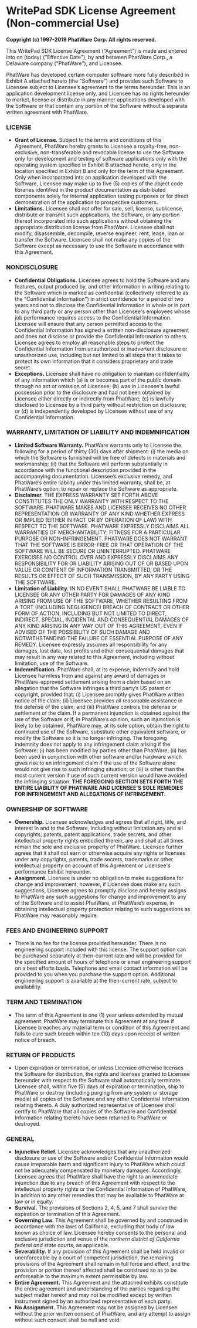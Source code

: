 # WritePad SDK License Agreement (Non-commercial Use)

**Copyright (c) 1997-2019 PhatWare Corp. All rights reserved.**

This WritePad SDK License Agreement (“Agreement”) is made and entered
into on (today) ("Effective Date"), by and between PhatWare Corp.,
a Delaware company ("PhatWare"), and Licensee.

PhatWare has developed certain computer software more fully described in
Exhibit A attached hereto (the "Software") and provides such Software to
Licensee subject to Licensee’s agreement to the terms hereunder. This is
an application development license only, and Licensee has no rights
hereunder to market, license or distribute in any manner applications
developed with the Software or that contain any portion of the Software
without a separate written agreement with PhatWare.

### LICENSE

-   **Grant of License.** Subject to the terms and conditions of this
    Agreement, PhatWare hereby grants to Licensee a royalty-free,
    non-exclusive, non-transferable and revocable license to use the
    Software only for development and testing of software applications
    only with the operating system specified in Exhibit B attached
    hereto, only in the location specified in Exhibit B and only for the
    term of this Agreement. Only when incorporated into an application
    developed with the Software, Licensee may make up to five (5) copies
    of the object code libraries identified in the product documentation
    as distributed components solely for internal application testing
    purposes or for direct demonstration of the application to
    prospective customers.
-   **Limitations.** Licensee shall not offer for sale, sell, license,
    sublicense, distribute or transmit such applications, the Software,
    or any portion thereof incorporated into such applications without
    obtaining the appropriate distribution license from PhatWare.
    Licensee shall not modify, disassemble, decompile, reverse engineer,
    rent, lease, loan or transfer the Software. Licensee shall not make
    any copies of the Software except as necessary to use the Software
    in accordance with this Agreement.

### NONDISCLOSURE

-   **Confidential Obligations.** Licensee agrees to hold the Software and
    any features, output produced by, and other information in writing
    relating to the Software which is marked as confidential
    (collectively referred to as the "Confidential Information") in
    strict confidence for a period of two years and not to disclose the
    Confidential Information in whole or in part to any third party or
    any person other than Licensee's employees whose job performance
    requires access to the Confidential Information. Licensee will
    ensure that any person permitted access to the Confidential
    Information has signed a written non-disclosure agreement and does
    not disclose or provide the Confidential Information to others.
    Licensee agrees to employ all reasonable steps to protect the
    Confidential Information from unauthorized or inadvertent disclosure
    or unauthorized use, including but not limited to all steps that it
    takes to protect its own information that it considers proprietary
    and trade secret.
-   **Exceptions.** Licensee shall have no obligation to maintain
    confidentiality of any information which (a) is or becomes part of
    the public domain through no act or omission of Licensee; (b) was in
    Licensee's lawful possession prior to the disclosure and had not
    been obtained by Licensee either directly or indirectly from
    PhatWare; (c) is lawfully disclosed to Licensee by a third party
    without restriction on disclosure; or (d) is independently developed
    by Licensee without use of any Confidential Information.

### WARRANTY, LIMITATION OF LIABILITY AND INDEMNIFICATION

-   **Limited Software Warranty.** PhatWare warrants only to Licensee the
    following for a period of thirty (30) days after shipment: (i) the
    media on which the Software is furnished will be free of defects in
    materials and workmanship; (ii) that the Software will perform
    substantially in accordance with the functional description provided
    in the accompanying documentation. Licensee’s exclusive remedy, and
    PhatWare’s entire liability under this limited warranty, shall be,
    at PhatWare’s option, to repair or replace the Software as
    appropriate.
-   **Disclaimer.** THE EXPRESS WARRANTY SET FORTH ABOVE CONSTITUTES THE
    ONLY WARRANTY WITH RESPECT TO THE SOFTWARE. PHATWARE MAKES AND
    LICENSEE RECEIVES NO OTHER REPRESENTATION OR WARRANTY OF ANY KIND
    WHETHER EXPRESS OR IMPLIED (EITHER IN FACT OR BY OPERATION OF LAW)
    WITH RESPECT TO THE SOFTWARE. PHATWARE EXPRESSLY DISCLAIMS ALL
    WARRANTIES OF MERCHANTABILITY, FITNESS FOR A PARTICULAR PURPOSE OR
    NON-INFRINGEMENT. PHATWARE DOES NOT WARRANT THAT THE SOFTWARE IS
    ERROR-FREE OR THAT OPERATION OF THE SOFTWARE WILL BE SECURE OR
    UNINTERRUPTED. PHATWARE EXERCISES NO CONTROL OVER AND EXPRESSLY
    DISCLAIMS ANY RESPONSIBILITY FOR OR LIABILITY ARISING OUT OF OR
    BASED UPON VALUE OR CONTENT OF INFORMATION TRANSMITTED, OR THE
    RESULTS OR EFFECT OF SUCH TRANSMISSION, BY ANY PARTY USING THE
    SOFTWARE.
-   **Limitation of Liability.** IN NO EVENT SHALL PHATWARE BE LIABLE TO
    LICENSEE OR ANY OTHER PARTY FOR DAMAGES OF ANY KIND ARISING FROM USE
    OF THE SOFTWARE, WHETHER RESULTING FROM A TORT (INCLUDING
    NEGLIGENCE) BREACH OF CONTRACT OR OTHER FORM OF ACTION, INCLUDING
    BUT NOT LIMITED TO DIRECT, INDIRECT, SPECIAL, INCIDENTAL AND
    CONSEQUENTIAL DAMAGES OF ANY KIND ARISING IN ANY WAY OUT OF THIS
    AGREEMENT, EVEN IF ADVISED OF THE POSSIBILITY OF SUCH DAMAGE AND
    NOTWITHSTANDING THE FAILURE OF ESSENTIAL PURPOSE OF ANY REMEDY.
    Licensee expressly assumes all responsibility for any damages, lost
    data, lost profits and other consequential damages that may result
    in any way related to this Agreement, including without limitation,
    use of the Software.
-   **Indemnification.** PhatWare shall, at its expense, indemnify and hold
    Licensee harmless from and against any award of damages or
    PhatWare-approved settlement arising from a claim based on an
    allegation that the Software infringes a third party’s US patent or
    copyright, provided that: (i) Licensee promptly gives PhatWare
    written notice of the claim; (ii) Licensee provides all reasonable
    assistance in the defense of the claim; and (iii) PhatWare controls
    the defense or settlement of the claim. If a permanent injunction is
    obtained against the use of the Software or if, in PhatWare’s
    opinion, such an injunction is likely to be obtained, PhatWare may,
    at its sole option, obtain the right to continued use of the
    Software, substitute other equivalent software, or modify the
    Software so it is no longer infringing. The foregoing indemnity does
    not apply to any infringement claim arising if the Software: (i) has
    been modified by parties other than PhatWare; (ii) has been used in
    conjunction with other software and/or hardware which gives rise to
    an infringement claim if the use of the Software alone would not
    give rise to such infringing situation; or (iii) is other than the
    most current version if use of such current version would have
    avoided the infringing situation. **THE FOREGOING SECTION SETS FORTH
    THE ENTIRE LIABILITY OF PHATWARE AND LICENSEE’S SOLE REMEDIES FOR
    INFRINGEMENT AND ALLEGATIONS OF INFRINGEMENT.**

### OWNERSHIP OF SOFTWARE

-   **Ownership.** Licensee acknowledges and agrees that all right, title,
    and interest in and to the Software, including without limitation
    any and all copyrights, patents, patent applications, trade secrets,
    and other intellectual property rights embodied therein, are and
    shall at all times remain the sole and exclusive property of
    PhatWare. Licensee further agrees that it shall not earn or
    otherwise acquire any rights or licenses under any copyrights,
    patents, trade secrets, trademarks or other intellectual property on
    account of this Agreement or Licensee's performance Exhibit
    hereunder.
-   **Assignment.** Licensee is under no obligation to make suggestions for
    change and improvement; however, if Licensee does make any such
    suggestions, Licensee agrees to promptly disclose and hereby assigns
    to PhatWare any such suggestions for change and improvement to any
    of the Software and to assist PhatWare, at PhatWare’s expense, in
    obtaining intellectual property protection relating to such
    suggestions as PhatWare may reasonably require.

### FEES AND ENGINEERING SUPPORT

-   There is no fee for the license provided hereunder. There is no engineering
    support included with this license. The support option can be purchased separately
    at then-current rate and will be provided for the specified amount of hours of telephone or email
    engineering support on a best efforts basis. Telephone and email contact information will be provided
    to you when you purchase the support option. Additional engineering support is available at the
    then-current rate, subject to availability.

### TERM AND TERMINATION

-   The term of this Agreement is one (1) year unless extended by mutual
    agreement. PhatWare may terminate this Agreement at any time if
    Licensee breaches any material term or condition of this Agreement
    and fails to cure such breach within ten (10) days upon receipt of
    written notice of breach.

### RETURN OF PRODUCTS

-   Upon expiration or termination, or unless Licensee otherwise
    licenses the Software for distribution, the rights and licenses
    granted to Licensee hereunder with respect to the Software shall
    automatically terminate. Licensee shall, within five (5) days of
    expiration or termination, ship to PhatWare or destroy (including
    purging from any system or storage media) all copies of the Software
    and any other Confidential Information relating thereto. A duly
    authorized representative of Licensee shall certify to PhatWare that
    all copies of the Software and Confidential Information relating
    thereto have been returned to PhatWare or destroyed.

### GENERAL

-   **Injunctive Relief.** Licensee acknowledges that any unauthorized
    disclosure or use of the Software and/or Confidential Information
    would cause irreparable harm and significant injury to PhatWare
    which could not be adequately compensated by monetary damages.
    Accordingly, Licensee agrees that PhatWare shall have the right to
    an immediate injunction due to any breach of this Agreement with
    respect to the intellectual property rights or the Confidential
    Information of PhatWare, in addition to any other remedies that may
    be available to PhatWare at law or in equity.
-   **Survival.** The provisions of Sections 2, 4, 5, and 7 shall survive
    the expiration or termination of this Agreement.
-   **Governing Law.** This Agreement shall be governed by and construed in
    accordance with the laws of California, excluding that body of law
    known as choice of law. Licensee hereby consents to the personal and
    exclusive jurisdiction and venue of the *northern district of
    California federal and state courts*, as applicable.
-   **Severability.** If any provision of this Agreement shall be held
    invalid or unenforceable by a court of competent jurisdiction, the
    remaining provisions of the Agreement shall remain in full force and
    effect, and the provision or portion thereof affected shall be
    construed so as to be enforceable to the maximum extent permissible
    by law.
-   **Entire Agreement.** This Agreement and the attached exhibits
    constitute the entire agreement and understanding of the parties
    regarding the subject matter hereof and may not be modified except
    by written instrument signed by an authorized representative of each
    party.
-   **No Assignment.** This Agreement may not be assigned by Licensee
    without the prior written consent of PhatWare, and any attempt to
    assign without such consent shall be null and void.

